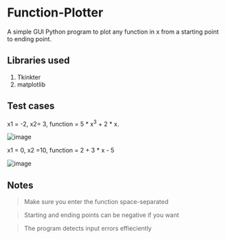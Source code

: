 # Function-Plotter
A simple GUI Python program to plot any function in x from a starting point to ending point.

## Libraries used
1. Tkinkter 
2. matplotlib

## Test cases 
x1 = -2, x2= 3, function = 5 * x<sup>3</sup> + 2 * x. 

![image](https://user-images.githubusercontent.com/41492875/167320489-f0d8b7b6-3b4d-4cb3-afdb-293b52a008a1.png)


x1 = 0, x2 =10, function = 2 + 3 * x - 5

![image](https://user-images.githubusercontent.com/41492875/167320581-93a4dff1-9d70-4d73-97f3-a89ffa23474f.png)


## Notes
> Make sure you enter the function space-separated

> Starting and ending points can be negative if you want

> The program detects input errors effieciently
